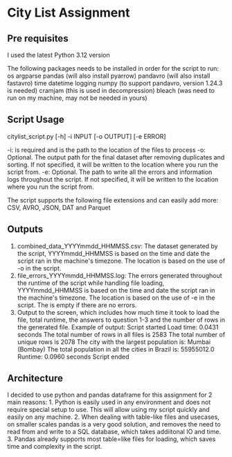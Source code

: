 <h1>City List Assignment</h1>

<h2>Pre requisites</h2>

I used the latest Python 3.12 version

The following packages needs to be installed in order for the script to run:
os
argparse
pandas (will also install pyarrow)
pandavro (will also install fastavro)
time
datetime
logging
numpy (to support pandavro, version 1.24.3 is needed)
cramjam (this is used in decompression)
bleach (was need to run on my machine, may not be needed in yours)

<h2>Script Usage</h2>

citylist_script.py [-h] -i INPUT [-o OUTPUT] [-e ERROR]

-i: is required and is the path to the location of the files to process
-o: Optional. The output path for the final dataset after removing duplicates and sorting. If not specified, it will be written to the location where you run the script from.
-e: Optional. The path to write all the errors and information logs throughout the script. If not specified, it will be written to the location where you run the script from.

The script supports the following file extensions and can easily add more:
CSV, AVRO, JSON, DAT and Parquet

<h2>Outputs</h2>

1. combined_data_YYYYmmdd_HHMMSS.csv: The dataset generated by the script, YYYYmmdd_HHMMSS is based on the time and date the script ran in the machine's timezone.
The location is based on the use of -o in the script.
2. file_errors_YYYYmmdd_HHMMSS.log: The errors generated throughout the runtime of the script while handling file loading, YYYYmmdd_HHMMSS is based on the time and date the script ran in the machine's timezone.
The location is based on the use of -e in the script. The is empty if there are no errors.
3. Output to the screen, which includes how much time it took to load the file, total runtime, the answers to question 1-3 and the number of rows in the generated file.
Example of output:
Script started
Load time: 0.0431 seconds
The total number of rows in all files is 2583
The total number of unique rows is 2078
The city with the largest population is: Mumbai (Bombay)
The total population in all the cities in Brazil is: 55955012.0
Runtime: 0.0960 seconds
Script ended

<h2>Architecture</h2>
I decided to use python and pandas dataframe for this assignment for 2 main reasons:
1. Python is easily used in any environment and does not require special setup to use. This will allow using my script quickly and easily on any machine.
2. When dealing with table-like files and usecases, on smaller scales pandas is a very good solution, and removes the need to read from and write to a SQL database, which takes addiitonal IO and time.
3. Pandas already supports most table=like files for loading, which saves time and complexity in the script.

